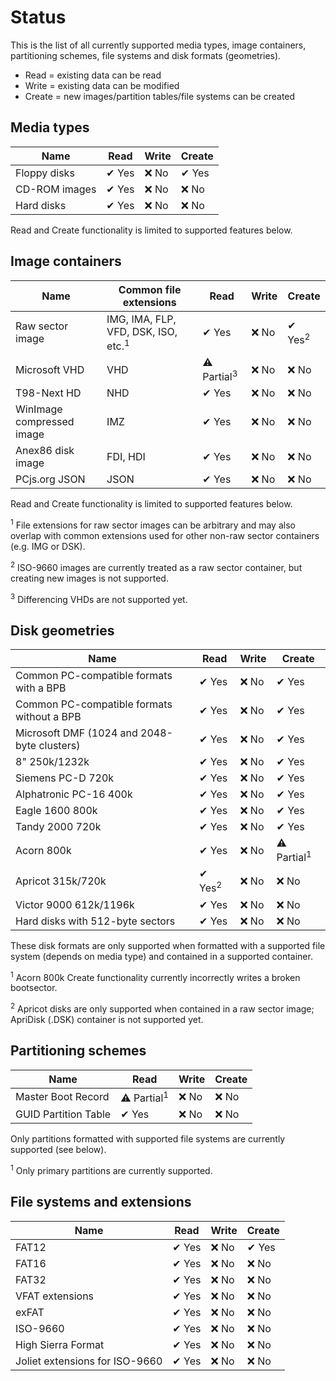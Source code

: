 # Status

This is the list of all currently supported media types, image containers, partitioning schemes, file systems and disk formats (geometries).

* Read = existing data can be read
* Write = existing data can be modified
* Create = new images/partition tables/file systems can be created

## Media types
| Name | Read | Write | Create |
| --- | --- | --- | --- |
| Floppy disks | ✔ Yes | ❌ No | ✔ Yes |
| CD-ROM images |  ✔ Yes | ❌ No | ❌ No |
| Hard disks | ✔ Yes | ❌ No | ❌ No |

Read and Create functionality is limited to supported features below.

## Image containers
| Name | Common file extensions | Read | Write | Create |
| --- | --- | --- | --- | --- |
| Raw sector image | IMG, IMA, FLP, VFD, DSK, ISO, etc.<sup>1</sup> | ✔ Yes | ❌ No | ✔ Yes<sup>2</sup> |
| Microsoft VHD | VHD | ⚠ Partial<sup>3</sup> | ❌ No | ❌ No |
| T98-Next HD | NHD | ✔ Yes | ❌ No | ❌ No |
| WinImage compressed image | IMZ | ✔ Yes | ❌ No | ❌ No |
| Anex86 disk image | FDI, HDI | ✔ Yes | ❌ No | ❌ No |
| PCjs.org JSON | JSON | ✔ Yes | ❌ No | ❌ No |

Read and Create functionality is limited to supported features below.

<sup>1</sup> File extensions for raw sector images can be arbitrary and may also overlap with common extensions used for other non-raw sector containers (e.g. IMG or DSK).

<sup>2</sup> ISO-9660 images are currently treated as a raw sector container, but creating new images is not supported.

<sup>3</sup> Differencing VHDs are not supported yet.

## Disk geometries
| Name | Read | Write | Create |
| --- | --- | --- | --- |
| Common PC-compatible formats with a BPB | ✔ Yes | ❌ No | ✔ Yes |
| Common PC-compatible formats without a BPB | ✔ Yes | ❌ No | ✔ Yes |
| Microsoft DMF (1024 and 2048-byte clusters) | ✔ Yes | ❌ No | ✔ Yes |
| 8" 250k/1232k | ✔ Yes | ❌ No | ✔ Yes |
| Siemens PC-D 720k | ✔ Yes | ❌ No | ✔ Yes |
| Alphatronic PC-16 400k | ✔ Yes | ❌ No | ✔ Yes |
| Eagle 1600 800k | ✔ Yes | ❌ No | ✔ Yes |
| Tandy 2000 720k | ✔ Yes | ❌ No | ✔ Yes |
| Acorn 800k | ✔ Yes | ❌ No | ⚠ Partial<sup>1</sup> |
| Apricot 315k/720k | ✔ Yes<sup>2</sup> | ❌ No | ❌ No |
| Victor 9000 612k/1196k | ✔ Yes | ❌ No | ❌ No |
| Hard disks with 512-byte sectors | ✔ Yes | ❌ No | ❌ No |

These disk formats are only supported when formatted with a supported file system (depends on media type) and contained in a supported container.

<sup>1</sup> Acorn 800k Create functionality currently incorrectly writes a broken bootsector.

<sup>2</sup> Apricot disks are only supported when contained in a raw sector image; ApriDisk (.DSK) container is not supported yet.

## Partitioning schemes
| Name | Read | Write | Create |
| --- | --- | --- | --- |
| Master Boot Record | ⚠ Partial<sup>1</sup> | ❌ No | ❌ No |
| GUID Partition Table | ✔ Yes | ❌ No | ❌ No |

Only partitions formatted with supported file systems are currently supported (see below).

<sup>1</sup> Only primary partitions are currently supported.

## File systems and extensions
| Name | Read | Write | Create |
| --- | --- | --- | --- |
| FAT12 | ✔ Yes | ❌ No | ✔ Yes |
| FAT16 | ✔ Yes | ❌ No | ❌ No |
| FAT32 | ✔ Yes | ❌ No | ❌ No |
| VFAT extensions | ✔ Yes | ❌ No | ❌ No |
| exFAT | ✔ Yes | ❌ No | ❌ No |
| ISO-9660 | ✔ Yes | ❌ No | ❌ No |
| High Sierra Format | ✔ Yes | ❌ No | ❌ No |
| Joliet extensions for ISO-9660 | ✔ Yes | ❌ No | ❌ No |
